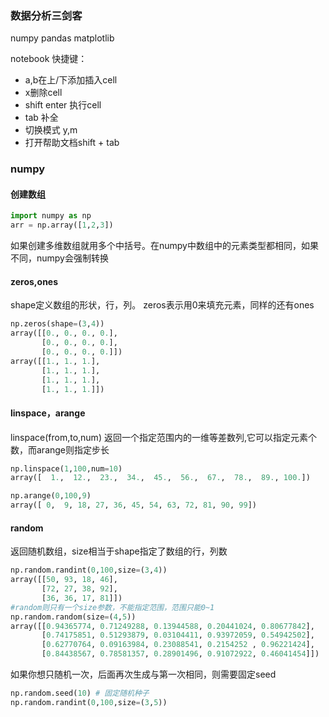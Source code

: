 

### 数据分析三剑客
numpy
pandas
matplotlib

notebook 快捷键：
* a,b在上/下添加插入cell
* x删除cell
* shift enter 执行cell
* tab 补全
* 切换模式 y,m
* 打开帮助文档shift + tab

### numpy

#### 创建数组
```python
import numpy as np
arr = np.array([1,2,3])
```
如果创建多维数组就用多个中括号。在numpy中数组中的元素类型都相同，如果不同，numpy会强制转换

#### zeros,ones
shape定义数组的形状，行，列。
zeros表示用0来填充元素，同样的还有ones
```python
np.zeros(shape=(3,4))
array([[0., 0., 0., 0.],
       [0., 0., 0., 0.],
       [0., 0., 0., 0.]])
array([[1., 1., 1.],
       [1., 1., 1.],
       [1., 1., 1.],
       [1., 1., 1.]])
```

#### linspace，arange
linspace(from,to,num) 返回一个指定范围内的一维等差数列,它可以指定元素个数，而arange则指定步长
```python
np.linspace(1,100,num=10)
array([  1.,  12.,  23.,  34.,  45.,  56.,  67.,  78.,  89., 100.])

np.arange(0,100,9)
array([ 0,  9, 18, 27, 36, 45, 54, 63, 72, 81, 90, 99])
```

#### random
返回随机数组，size相当于shape指定了数组的行，列数
```python
np.random.randint(0,100,size=(3,4))
array([[50, 93, 18, 46],
       [72, 27, 38, 92],
       [36, 36, 17, 81]])
#random则只有一个size参数，不能指定范围，范围只能0~1
np.random.random(size=(4,5))
array([[0.94365774, 0.71249288, 0.13944588, 0.20441024, 0.80677842],
       [0.74175851, 0.51293879, 0.03104411, 0.93972059, 0.54942502],
       [0.62770764, 0.09163984, 0.23088541, 0.2154252 , 0.96221424],
       [0.84438567, 0.78581357, 0.28901496, 0.91072922, 0.46041454]])
```
如果你想只随机一次，后面再次生成与第一次相同，则需要固定seed
```python
np.random.seed(10) # 固定随机种子
np.random.randint(0,100,size=(3,5))
```